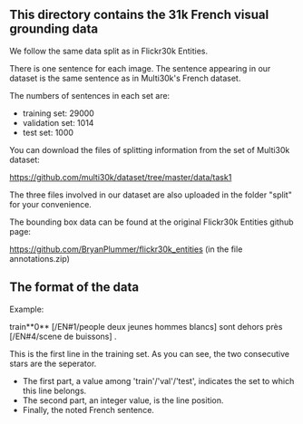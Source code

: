 ## This directory contains the 31k French visual grounding data

We follow the same data split as in Flickr30k Entities.

There is one sentence for each image. The sentence appearing in our dataset is the same sentence as in Multi30k's French dataset. 

The numbers of sentences in each set are:
  * training set: 29000
  * validation set: 1014 
  * test set: 1000

You can download the files of splitting information from the set of Multi30k dataset:

https://github.com/multi30k/dataset/tree/master/data/task1 

The three files involved in our dataset are also uploaded in the folder "split" for your convenience. 

The bounding box data can be found at the original Flickr30k Entities github page:

https://github.com/BryanPlummer/flickr30k_entities  (in the file annotations.zip)

## The format of the data

Example:

train\*\*0\*\* [/EN#1/people deux jeunes hommes blancs] sont dehors près [/EN#4/scene de buissons] .

This is the first line in the training set. As you can see, the two consecutive stars are the seperator. 
  * The first part, a value among 'train'/'val'/'test', indicates the set to which this line belongs.  
  * The second part, an integer value, is the line position.
  * Finally, the noted French sentence. 
